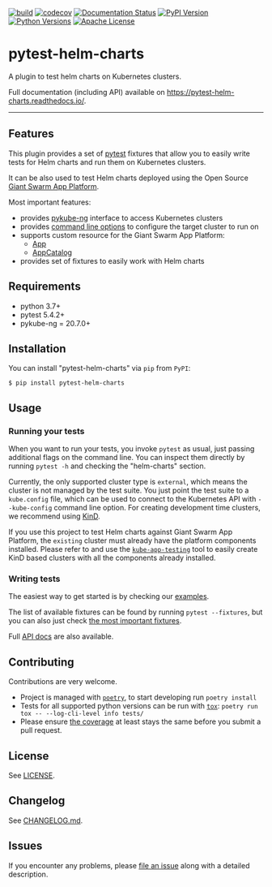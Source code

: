 [![build](https://github.com/giantswarm/pytest-helm-charts/workflows/build/badge.svg)](https://github.com/giantswarm/pytest-helm-charts/workflows/build/badge.svg)
[![codecov](https://codecov.io/gh/giantswarm/pytest-helm-charts/branch/master/graph/badge.svg)](https://codecov.io/gh/giantswarm/pytest-helm-charts)
[![Documentation Status](https://readthedocs.org/projects/pytest-helm-charts/badge/?version=latest)](https://pytest-helm-charts.readthedocs.io/en/latest/?badge=latest)
[![PyPI Version](https://img.shields.io/pypi/v/pytest-helm-charts.svg)](https://pypi.org/project/pytest-helm-charts/)
[![Python Versions](https://img.shields.io/pypi/pyversions/pytest-helm-charts.svg)](https://pypi.org/project/pytest-helm-charts/)
[![Apache License](https://img.shields.io/badge/license-apache-blue.svg)](https://pypi.org/project/pytest-helm-charts/)

# pytest-helm-charts

A plugin to test helm charts on Kubernetes clusters.

Full documentation (including API) available on <https://pytest-helm-charts.readthedocs.io/>.

---

## Features

This plugin provides a set of [pytest](https://docs.pytest.org/) fixtures that allow you to easily
write tests for Helm charts and run them on Kubernetes clusters.

It can be also used to test Helm charts deployed using the Open Source
[Giant Swarm App Platform](https://docs.giantswarm.io/basics/app-platform/).

Most important features:

- provides [pykube-ng](http://pykube.readthedocs.io/) interface to access Kubernetes clusters
- provides [command line options](#usage) to configure the target cluster to run on
- supports custom resource for the Giant Swarm App Platform:
    - [App](https://docs.giantswarm.io/reference/cp-k8s-api/apps.application.giantswarm.io/)
    - [AppCatalog](https://docs.giantswarm.io/reference/cp-k8s-api/appcatalogs.application.giantswarm.io/)
- provides set of fixtures to easily work with Helm charts

## Requirements

- python 3.7+
- pytest 5.4.2+
- pykube-ng = 20.7.0+

## Installation

You can install "pytest-helm-charts" via `pip` from `PyPI`:

```
$ pip install pytest-helm-charts
```

## Usage

### Running your tests

When you want to run your tests, you invoke `pytest` as usual, just passing additional
flags on the command line. You can inspect them directly by running `pytest -h` and
checking the "helm-charts" section.

Currently, the only supported cluster type is `external`, which means the cluster is not
managed by the test suite. You just point the test suite to a `kube.config` file,
which can be used to connect to the Kubernetes API with `--kube-config` command line
option. For creating development time clusters, we recommend using
[KinD](https://kind.sigs.k8s.io/).

If you use this project to test Helm charts against Giant Swarm App Platform, the `existing`
cluster must already have the platform components installed. Please refer to and use
the [`kube-app-testing`](https://github.com/giantswarm/kube-app-testing) tool to easily
create KinD based clusters with all the components already installed.

### Writing tests

The easiest way to get started is by checking our
[examples](https://pytest-helm-charts.readthedocs.io/en/latest/examples/basic).

The list of available fixtures can be found by running `pytest --fixtures`, but
you can also just check [the most important fixtures](fixtures.md).

Full [API docs](https://pytest-helm-charts.readthedocs.io/en/latest/api/pytest_helm_charts/)
are also available.

## Contributing

Contributions are very welcome.

- Project is managed with [`poetry`](https://python-poetry.org/),
  to start developing run `poetry install`
- Tests for all supported python versions can be run with [`tox`](https://tox.readthedocs.io/):
  `poetry run tox -- --log-cli-level info tests/`
- Please ensure
  [the coverage](https://codecov.io/gh/giantswarm/pytest-helm-charts/)
  at least stays the same before you submit a pull request.

## License

See [LICENSE](LICENSE).

## Changelog

See [CHANGELOG.md](CHANGELOG.md).

## Issues

If you encounter any problems, please [file an issue](https://github.com/giantswarm/pytest-helm-charts/issues) along with a detailed description.

